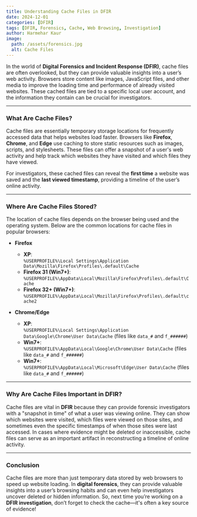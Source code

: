 ```yaml
---
title: Understanding Cache Files in DFIR  
date: 2024-12-01  
categories: [DFIR]  
tags: [DFIR, Forensics, Cache, Web Browsing, Investigation]  
author: Harmehar Kaur  
image:  
  path: /assets/forensics.jpg  
  alt: Cache Files  
---
```


In the world of **Digital Forensics and Incident Response (DFIR)**, cache files are often overlooked, but they can provide valuable insights into a user’s web activity. Browsers store content like images, JavaScript files, and other media to improve the loading time and performance of already visited websites. These cached files are tied to a specific local user account, and the information they contain can be crucial for investigators.

---

### What Are Cache Files?

Cache files are essentially temporary storage locations for frequently accessed data that helps websites load faster. Browsers like **Firefox**, **Chrome**, and **Edge** use caching to store static resources such as images, scripts, and stylesheets. These files can offer a snapshot of a user's web activity and help track which websites they have visited and which files they have viewed.

For investigators, these cached files can reveal the **first time** a website was saved and the **last viewed timestamp**, providing a timeline of the user’s online activity.

---

### Where Are Cache Files Stored?

The location of cache files depends on the browser being used and the operating system. Below are the common locations for cache files in popular browsers:

- **Firefox**  
  - **XP**:  
    `%USERPROFILE%\Local Settings\Application Data\Mozilla\Firefox\Profiles\.default\Cache`
  - **Firefox 31 (Win7+)**:  
    `%USERPROFILE%\AppData\Local\Mozilla\Firefox\Profiles\.default\Cache`
  - **Firefox 32+ (Win7+)**:  
    `%USERPROFILE%\AppData\Local\Mozilla\Firefox\Profiles\.default\cache2`

- **Chrome/Edge**  
  - **XP**:  
    `%USERPROFILE%\Local Settings\Application Data\Google\Chrome\User Data\Cache` (files like `data_#` and `f_######`)
  - **Win7+**:  
    `%USERPROFILE%\AppData\Local\Google\Chrome\User Data\Cache` (files like `data_#` and `f_######`)
  - **Win7+**:  
    `%USERPROFILE%\AppData\Local\Microsoft\Edge\User Data\Cache` (files like `data_#` and `f_######`)

---

### Why Are Cache Files Important in DFIR?

Cache files are vital in **DFIR** because they can provide forensic investigators with a "snapshot in time" of what a user was viewing online. They can show which websites were visited, which files were viewed on those sites, and sometimes even the specific timestamps of when those sites were last accessed. In cases where evidence might be deleted or inaccessible, cache files can serve as an important artifact in reconstructing a timeline of online activity.

---

### Conclusion

Cache files are more than just temporary data stored by web browsers to speed up website loading. In **digital forensics**, they can provide valuable insights into a user’s browsing habits and can even help investigators uncover deleted or hidden information. So, next time you’re working on a **DFIR investigation**, don’t forget to check the cache—it's often a key source of evidence!

